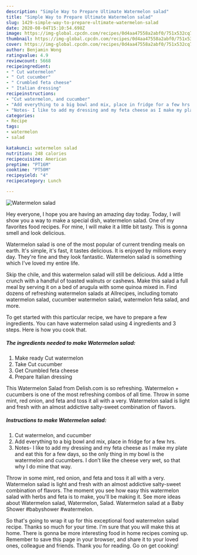 ```yaml
---
description: "Simple Way to Prepare Ultimate Watermelon salad"
title: "Simple Way to Prepare Ultimate Watermelon salad"
slug: 1429-simple-way-to-prepare-ultimate-watermelon-salad
date: 2020-08-04T15:10:54.698Z
image: https://img-global.cpcdn.com/recipes/0d4aa47558a2abf0/751x532cq70/watermelon-salad-recipe-main-photo.jpg
thumbnail: https://img-global.cpcdn.com/recipes/0d4aa47558a2abf0/751x532cq70/watermelon-salad-recipe-main-photo.jpg
cover: https://img-global.cpcdn.com/recipes/0d4aa47558a2abf0/751x532cq70/watermelon-salad-recipe-main-photo.jpg
author: Benjamin Wong
ratingvalue: 4.9
reviewcount: 5668
recipeingredient:
- " Cut watermelon"
- " Cut cucumber"
- " Crumbled feta cheese"
- " Italian dressing"
recipeinstructions:
- "Cut watermelon, and cucumber"
- "Add everything to a big bowl and mix, place in fridge for a few hrs."
- "Notes- I like to add my dressing and my feta cheese as I make my plate and eat this for a few days, so the only thing in my bowl is the watermelon and cucumbers. I don’t like the cheese very wet, so that why I do mine that way."
categories:
- Recipe
tags:
- watermelon
- salad

katakunci: watermelon salad 
nutrition: 248 calories
recipecuisine: American
preptime: "PT16M"
cooktime: "PT50M"
recipeyield: "4"
recipecategory: Lunch

---
```



![Watermelon salad](https://img-global.cpcdn.com/recipes/0d4aa47558a2abf0/751x532cq70/watermelon-salad-recipe-main-photo.jpg)

Hey everyone, I hope you are having an amazing day today. Today, I will show you a way to make a special dish, watermelon salad. One of my favorites food recipes. For mine, I will make it a little bit tasty. This is gonna smell and look delicious.

Watermelon salad is one of the most popular of current trending meals on earth. It's simple, it's fast, it tastes delicious. It is enjoyed by millions every day. They're fine and they look fantastic. Watermelon salad is something which I've loved my entire life.

Skip the chile, and this watermelon salad will still be delicious. Add a little crunch with a handful of toasted walnuts or cashews. Make this salad a full meal by serving it on a bed of arugula with some quinoa mixed in. Find dozens of refreshing watermelon salads at Allrecipes, including tomato watermelon salad, cucumber watermelon salad, watermelon feta salad, and more.


To get started with this particular recipe, we have to prepare a few ingredients. You can have watermelon salad using 4 ingredients and 3 steps. Here is how you cook that.

<!--inarticleads1-->

##### The ingredients needed to make Watermelon salad:

1. Make ready  Cut watermelon
1. Take  Cut cucumber
1. Get  Crumbled feta cheese
1. Prepare  Italian dressing


This Watermelon Salad from Delish.com is so refreshing. Watermelon + cucumbers is one of the most refreshing combos of all time. Throw in some mint, red onion, and feta and toss it all with a very. Watermelon salad is light and fresh with an almost addictive salty-sweet combination of flavors. 

<!--inarticleads2-->

##### Instructions to make Watermelon salad:

1. Cut watermelon, and cucumber
1. Add everything to a big bowl and mix, place in fridge for a few hrs.
1. Notes- I like to add my dressing and my feta cheese as I make my plate and eat this for a few days, so the only thing in my bowl is the watermelon and cucumbers. I don’t like the cheese very wet, so that why I do mine that way.


Throw in some mint, red onion, and feta and toss it all with a very. Watermelon salad is light and fresh with an almost addictive salty-sweet combination of flavors. The moment you see how easy this watermelon salad with herbs and feta is to make, you&#39;ll be making it. See more ideas about Watermelon salad, Watermelon, Salad. Watermelon salad at a Baby Shower #babyshower #watermelon. 

So that's going to wrap it up for this exceptional food watermelon salad recipe. Thanks so much for your time. I'm sure that you will make this at home. There is gonna be more interesting food in home recipes coming up. Remember to save this page in your browser, and share it to your loved ones, colleague and friends. Thank you for reading. Go on get cooking!
